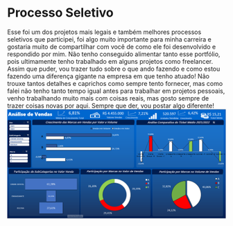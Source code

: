 # Processo Seletivo
Esse foi um dos projetos mais legais e também melhores processos seletivos que participei, foi algo muito importante para minha carreira e gostaria muito de compartilhar com você de como ele foi desenvolvido e respondido por mim. Não tenho conseguido alimentar tanto esse portfólio, pois ultimamente tenho trabalhado em alguns projetos como freelancer. Assim que puder, vou trazer tudo sobre o que ando fazendo e como estou fazendo uma diferença gigante na empresa em que tenho atuado! Não trouxe tantos detalhes e caprichos como sempre tento fornecer, mas como falei não tenho tanto tempo igual antes para trabalhar em projetos pessoais, venho trabalhando muito mais com coisas reais, mas gosto sempre de trazer coisas novas por aqui. Sempre que der, vou postar algo diferente!
![alt text](image.png)